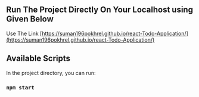 ## Run The Project Directly On Your Localhost using Given Below

Use The Link [https://suman196pokhrel.github.io/react-Todo-Application/](https://suman196pokhrel.github.io/react-Todo-Application/)

## Available Scripts

In the project directory, you can run:

### `npm start`

